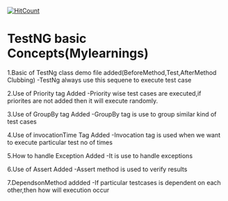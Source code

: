 [![HitCount](http://hits.dwyl.com/{username}/{project-name}.svg)](http://hits.dwyl.com/{username}/{project-name})
# TestNG basic Concepts(Mylearnings)

1.Basic of TestNg class demo file added(BeforeMethod,Test,AfterMethod Clubbing)
  -TestNg always use this sequene to execute test case

2.Use of Priority tag Added
-Priority wise test cases are executed,if priorites are not added then it will execute randomly.

3.Use of GroupBy tag Added
-GroupBy tag is use to group similar kind of test cases

4.Use of invocationTime Tag Added
-Invocation tag is used when we want to execute particular test no of times

5.How to handle Exception Added
-It is use to handle exceptions

6.Use of Assert Added
-Assert method is used to verify results

7.DependsonMethod  addded
-If particular testcases is dependent on each other,then how will execution occur
	
